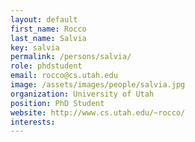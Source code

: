 ```yaml
---
layout: default
first_name: Rocco
last_name: Salvia
key: salvia
permalink: /persons/salvia/
role: phdstudent
email: rocco@cs.utah.edu
image: /assets/images/people/salvia.jpg
organization: University of Utah
position: PhD Student
website: http://www.cs.utah.edu/~rocco/
interests:
---
```

